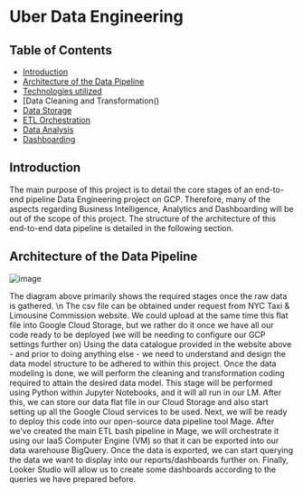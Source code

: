 # Uber Data Engineering 

## Table of Contents

- [Introduction](#introduction)
- [Architecture of the Data Pipeline](#architecture-of-the-data-pipeline)
- [Technologies utilized]()
- [Data Cleaning and Transformation()
- [Data Storage]()
- [ETL Orchestration]()
- [Data Analysis]()
- [Dashboarding]()


## Introduction

The main purpose of this project is to detail the core stages of an end-to-end pipeline Data Engineering project on GCP. Therefore, many of the aspects regarding Business Intelligence, Analytics and Dashboarding will be out of the scope of this project.
The structure of the architecture of this end-to-end data pipeline is detailed in the following section. 

## Architecture of the Data Pipeline

![image](https://github.com/GBlanch/Data-Engineering/assets/136500426/9133fc2a-a684-4d97-9260-8792304b2838)

The diagram above primarily shows the required stages once the raw data is gathered. \n The csv file can be obtained under request from NYC Taxi & Limousine Commission website. We could upload at the same time this flat file into Google Cloud Storage, but we rather do it once we have all our code ready to be deployed (we will be needing to configure our GCP settings further on)
Using the data catalogue provided in the website above - and prior to doing anything else -  we need to understand and design the data model structure to be adhered to within this project.
Once the data modeling is done, we will perform the cleaning and transformation coding required to attain the desired data model. This stage will be performed using Python within Jupyter Notebooks, and it will all run in our LM.
After this, we can store our data flat file in our Cloud Storage and also start setting up all the Google Cloud services to be used. 
Next, we will be ready to deploy this code into our open-source data pipeline tool Mage. After we’ve created the main ETL bash pipeline in Mage, we will orchestrate it using our IaaS Computer Engine (VM) so that it can be exported into our data warehouse BigQuery.
Once the data is exported, we can start querying the data we want to display into our reports/dashboards further on.
Finally, Looker Studio will allow us to create some dashboards according to the queries we have prepared before.




